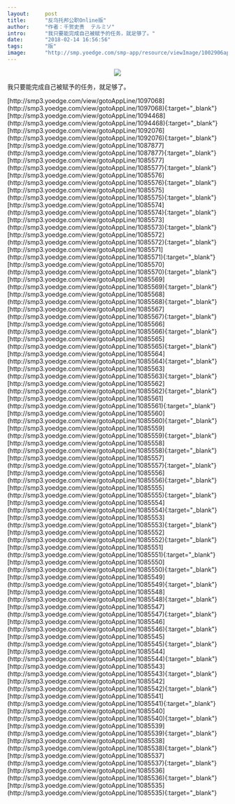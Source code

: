 ```yaml
---
layout:     post
title:      "反乌托邦公职Online版"
author:     "作者：千贺史贵  テルミソ"
intro:      "我只要能完成自己被赋予的任务，就足够了。"
date:       "2018-02-14 16:56:56"
tags:       "版"
image:      "http://smp.yoedge.com/smp-app/resource/viewImage/1002906appline.png"
---
```

<div style="text-align: center">
<p><img src="http://smp.yoedge.com/smp-app/resource/viewImage/1002906appline.png"/></p>
</div>
<p class="post-meta">
<span>我只要能完成自己被赋予的任务，就足够了。</span>
</p>
[http://smp3.yoedge.com/view/gotoAppLine/1097068](http://smp3.yoedge.com/view/gotoAppLine/1097068){:target="_blank"}
[http://smp3.yoedge.com/view/gotoAppLine/1094468](http://smp3.yoedge.com/view/gotoAppLine/1094468){:target="_blank"}
[http://smp3.yoedge.com/view/gotoAppLine/1092076](http://smp3.yoedge.com/view/gotoAppLine/1092076){:target="_blank"}
[http://smp3.yoedge.com/view/gotoAppLine/1087877](http://smp3.yoedge.com/view/gotoAppLine/1087877){:target="_blank"}
[http://smp3.yoedge.com/view/gotoAppLine/1085577](http://smp3.yoedge.com/view/gotoAppLine/1085577){:target="_blank"}
[http://smp3.yoedge.com/view/gotoAppLine/1085576](http://smp3.yoedge.com/view/gotoAppLine/1085576){:target="_blank"}
[http://smp3.yoedge.com/view/gotoAppLine/1085575](http://smp3.yoedge.com/view/gotoAppLine/1085575){:target="_blank"}
[http://smp3.yoedge.com/view/gotoAppLine/1085574](http://smp3.yoedge.com/view/gotoAppLine/1085574){:target="_blank"}
[http://smp3.yoedge.com/view/gotoAppLine/1085573](http://smp3.yoedge.com/view/gotoAppLine/1085573){:target="_blank"}
[http://smp3.yoedge.com/view/gotoAppLine/1085572](http://smp3.yoedge.com/view/gotoAppLine/1085572){:target="_blank"}
[http://smp3.yoedge.com/view/gotoAppLine/1085571](http://smp3.yoedge.com/view/gotoAppLine/1085571){:target="_blank"}
[http://smp3.yoedge.com/view/gotoAppLine/1085570](http://smp3.yoedge.com/view/gotoAppLine/1085570){:target="_blank"}
[http://smp3.yoedge.com/view/gotoAppLine/1085569](http://smp3.yoedge.com/view/gotoAppLine/1085569){:target="_blank"}
[http://smp3.yoedge.com/view/gotoAppLine/1085568](http://smp3.yoedge.com/view/gotoAppLine/1085568){:target="_blank"}
[http://smp3.yoedge.com/view/gotoAppLine/1085567](http://smp3.yoedge.com/view/gotoAppLine/1085567){:target="_blank"}
[http://smp3.yoedge.com/view/gotoAppLine/1085566](http://smp3.yoedge.com/view/gotoAppLine/1085566){:target="_blank"}
[http://smp3.yoedge.com/view/gotoAppLine/1085565](http://smp3.yoedge.com/view/gotoAppLine/1085565){:target="_blank"}
[http://smp3.yoedge.com/view/gotoAppLine/1085564](http://smp3.yoedge.com/view/gotoAppLine/1085564){:target="_blank"}
[http://smp3.yoedge.com/view/gotoAppLine/1085563](http://smp3.yoedge.com/view/gotoAppLine/1085563){:target="_blank"}
[http://smp3.yoedge.com/view/gotoAppLine/1085562](http://smp3.yoedge.com/view/gotoAppLine/1085562){:target="_blank"}
[http://smp3.yoedge.com/view/gotoAppLine/1085561](http://smp3.yoedge.com/view/gotoAppLine/1085561){:target="_blank"}
[http://smp3.yoedge.com/view/gotoAppLine/1085560](http://smp3.yoedge.com/view/gotoAppLine/1085560){:target="_blank"}
[http://smp3.yoedge.com/view/gotoAppLine/1085559](http://smp3.yoedge.com/view/gotoAppLine/1085559){:target="_blank"}
[http://smp3.yoedge.com/view/gotoAppLine/1085558](http://smp3.yoedge.com/view/gotoAppLine/1085558){:target="_blank"}
[http://smp3.yoedge.com/view/gotoAppLine/1085557](http://smp3.yoedge.com/view/gotoAppLine/1085557){:target="_blank"}
[http://smp3.yoedge.com/view/gotoAppLine/1085556](http://smp3.yoedge.com/view/gotoAppLine/1085556){:target="_blank"}
[http://smp3.yoedge.com/view/gotoAppLine/1085555](http://smp3.yoedge.com/view/gotoAppLine/1085555){:target="_blank"}
[http://smp3.yoedge.com/view/gotoAppLine/1085554](http://smp3.yoedge.com/view/gotoAppLine/1085554){:target="_blank"}
[http://smp3.yoedge.com/view/gotoAppLine/1085553](http://smp3.yoedge.com/view/gotoAppLine/1085553){:target="_blank"}
[http://smp3.yoedge.com/view/gotoAppLine/1085552](http://smp3.yoedge.com/view/gotoAppLine/1085552){:target="_blank"}
[http://smp3.yoedge.com/view/gotoAppLine/1085551](http://smp3.yoedge.com/view/gotoAppLine/1085551){:target="_blank"}
[http://smp3.yoedge.com/view/gotoAppLine/1085550](http://smp3.yoedge.com/view/gotoAppLine/1085550){:target="_blank"}
[http://smp3.yoedge.com/view/gotoAppLine/1085549](http://smp3.yoedge.com/view/gotoAppLine/1085549){:target="_blank"}
[http://smp3.yoedge.com/view/gotoAppLine/1085548](http://smp3.yoedge.com/view/gotoAppLine/1085548){:target="_blank"}
[http://smp3.yoedge.com/view/gotoAppLine/1085547](http://smp3.yoedge.com/view/gotoAppLine/1085547){:target="_blank"}
[http://smp3.yoedge.com/view/gotoAppLine/1085546](http://smp3.yoedge.com/view/gotoAppLine/1085546){:target="_blank"}
[http://smp3.yoedge.com/view/gotoAppLine/1085545](http://smp3.yoedge.com/view/gotoAppLine/1085545){:target="_blank"}
[http://smp3.yoedge.com/view/gotoAppLine/1085544](http://smp3.yoedge.com/view/gotoAppLine/1085544){:target="_blank"}
[http://smp3.yoedge.com/view/gotoAppLine/1085543](http://smp3.yoedge.com/view/gotoAppLine/1085543){:target="_blank"}
[http://smp3.yoedge.com/view/gotoAppLine/1085542](http://smp3.yoedge.com/view/gotoAppLine/1085542){:target="_blank"}
[http://smp3.yoedge.com/view/gotoAppLine/1085541](http://smp3.yoedge.com/view/gotoAppLine/1085541){:target="_blank"}
[http://smp3.yoedge.com/view/gotoAppLine/1085540](http://smp3.yoedge.com/view/gotoAppLine/1085540){:target="_blank"}
[http://smp3.yoedge.com/view/gotoAppLine/1085539](http://smp3.yoedge.com/view/gotoAppLine/1085539){:target="_blank"}
[http://smp3.yoedge.com/view/gotoAppLine/1085538](http://smp3.yoedge.com/view/gotoAppLine/1085538){:target="_blank"}
[http://smp3.yoedge.com/view/gotoAppLine/1085537](http://smp3.yoedge.com/view/gotoAppLine/1085537){:target="_blank"}
[http://smp3.yoedge.com/view/gotoAppLine/1085536](http://smp3.yoedge.com/view/gotoAppLine/1085536){:target="_blank"}
[http://smp3.yoedge.com/view/gotoAppLine/1085535](http://smp3.yoedge.com/view/gotoAppLine/1085535){:target="_blank"}


